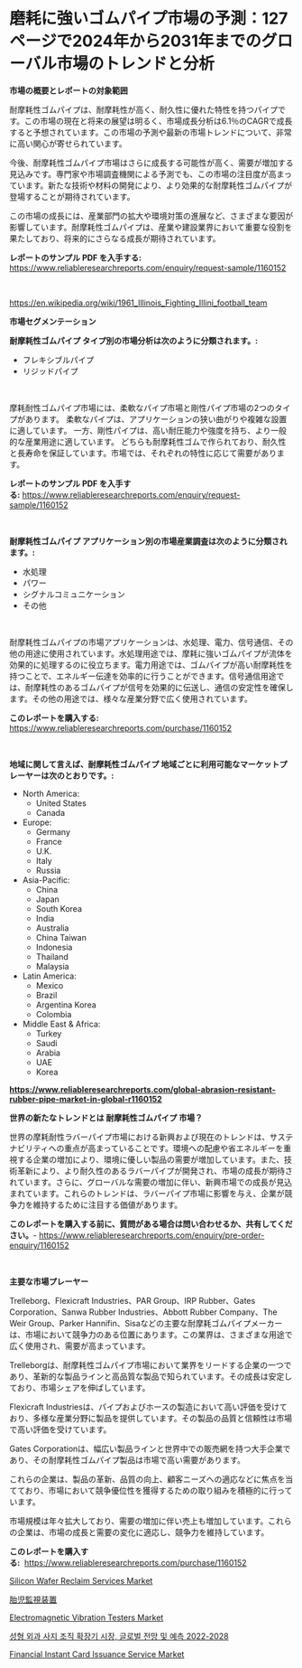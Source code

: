<p><h1>磨耗に強いゴムパイプ市場の予測：127ページで2024年から2031年までのグローバル市場のトレンドと分析</h1></p><p><strong>市場の概要とレポートの対象範囲</strong></p>
<p><p>耐摩耗性ゴムパイプは、耐摩耗性が高く、耐久性に優れた特性を持つパイプです。この市場の現在と将来の展望は明るく、市場成長分析は6.1％のCAGRで成長すると予想されています。この市場の予測や最新の市場トレンドについて、非常に高い関心が寄せられています。</p><p>今後、耐摩耗性ゴムパイプ市場はさらに成長する可能性が高く、需要が増加する見込みです。専門家や市場調査機関による予測でも、この市場の注目度が高まっています。新たな技術や材料の開発により、より効果的な耐摩耗性ゴムパイプが登場することが期待されています。</p><p>この市場の成長には、産業部門の拡大や環境対策の進展など、さまざまな要因が影響しています。耐摩耗性ゴムパイプは、産業や建設業界において重要な役割を果たしており、将来的にさらなる成長が期待されています。</p></p>
<p><strong>レポートのサンプル PDF を入手する:</strong> <a href="https://www.reliableresearchreports.com/enquiry/request-sample/1160152">https://www.reliableresearchreports.com/enquiry/request-sample/1160152</a></p>
<p>&nbsp;</p>
<p><a href="https://en.wikipedia.org/wiki/1961_Illinois_Fighting_Illini_football_team">https://en.wikipedia.org/wiki/1961_Illinois_Fighting_Illini_football_team</a></p>
<p><strong>市場セグメンテーション</strong></p>
<p><strong>耐摩耗性ゴムパイプ タイプ別の市場分析は次のように分類されます。:</strong></p>
<p><ul><li>フレキシブルパイプ</li><li>リジッドパイプ</li></ul></p>
<p>&nbsp;</p>
<p><p>摩耗耐性ゴムパイプ市場には、柔軟なパイプ市場と剛性パイプ市場の2つのタイプがあります。 柔軟なパイプは、アプリケーションの狭い曲がりや複雑な設置に適しています。 一方、剛性パイプは、高い耐圧能力や強度を持ち、より一般的な産業用途に適しています。 どちらも耐摩耗性ゴムで作られており、耐久性と長寿命を保証しています。市場では、それぞれの特性に応じて需要があります。</p></p>
<p><strong>レポートのサンプル PDF を入手する:</strong>&nbsp;<a href="https://www.reliableresearchreports.com/enquiry/request-sample/1160152">https://www.reliableresearchreports.com/enquiry/request-sample/1160152</a></p>
<p>&nbsp;</p>
<p><strong> 耐摩耗性ゴムパイプ アプリケーション別の市場産業調査は次のように分類されます。:</strong></p>
<p><ul><li>水処理</li><li>パワー</li><li>シグナルコミュニケーション</li><li>その他</li></ul></p>
<p>&nbsp;</p>
<p><p>耐摩耗性ゴムパイプの市場アプリケーションは、水処理、電力、信号通信、その他の用途に使用されています。水処理用途では、摩耗に強いゴムパイプが流体を効果的に処理するのに役立ちます。電力用途では、ゴムパイプが高い耐摩耗性を持つことで、エネルギー伝達を効率的に行うことができます。信号通信用途では、耐摩耗性のあるゴムパイプが信号を効果的に伝送し、通信の安定性を確保します。その他の用途では、様々な産業分野で広く使用されています。</p></p>
<p><strong>このレポートを購入する:</strong>&nbsp; <a href="https://www.reliableresearchreports.com/purchase/1160152">https://www.reliableresearchreports.com/purchase/1160152</a></p>
<p>&nbsp;</p>
<p><strong>地域に関して言えば、耐摩耗性ゴムパイプ 地域ごとに利用可能なマーケットプレーヤーは次のとおりです。:</strong></p>
<p><ul>
    <li>
        North America:
        <ul>
            <li>United States</li>
            <li>Canada</li>
        </ul>
    </li>
    <li>
        Europe:
        <ul>
            <li>Germany</li>
            <li>France</li>
            <li>U.K.</li>
            <li>Italy</li>
            <li>Russia</li>
        </ul>
    </li>
    <li>
        Asia-Pacific:
        <ul>
            <li>China</li>
            <li>Japan</li>
            <li>South Korea</li>
            <li>India</li>
            <li>Australia</li>
            <li>China Taiwan</li>
            <li>Indonesia</li>
            <li>Thailand</li>
            <li>Malaysia</li>
        </ul>
    </li>
    <li>
        Latin America:
        <ul>
            <li>Mexico</li>
            <li>Brazil</li>
            <li>Argentina Korea</li>
            <li>Colombia</li>
        </ul>
    </li>
    <li>
        Middle East & Africa:
        <ul>
            <li>Turkey</li>
            <li>Saudi</li>
            <li>Arabia</li>
            <li>UAE</li>
            <li>Korea</li>
        </ul>
    </li>
    </ul></p>
<p><strong><a href="https://www.reliableresearchreports.com/global-abrasion-resistant-rubber-pipe-market-in-global-r1160152">https://www.reliableresearchreports.com/global-abrasion-resistant-rubber-pipe-market-in-global-r1160152</a></strong>&nbsp;</p>
<p><strong>世界の新たなトレンドとは 耐摩耗性ゴムパイプ 市場？</strong></p>
<p><p>世界の摩耗耐性ラバーパイプ市場における新興および現在のトレンドは、サステナビリティへの重点が高まっていることです。環境への配慮や省エネルギーを重視する企業の増加により、環境に優しい製品の需要が増加しています。また、技術革新により、より耐久性のあるラバーパイプが開発され、市場の成長が期待されています。さらに、グローバルな需要の増加に伴い、新興市場での成長が見込まれています。これらのトレンドは、ラバーパイプ市場に影響を与え、企業が競争力を維持するために注目する価値があります。</p></p>
<p><strong>このレポートを購入する前に、質問がある場合は問い合わせるか、共有してください。</strong>- <a href="https://www.reliableresearchreports.com/enquiry/pre-order-enquiry/1160152">https://www.reliableresearchreports.com/enquiry/pre-order-enquiry/1160152</a></p>
<p>&nbsp;</p>
<p><strong>主要な市場プレーヤー</strong></p>
<p><p>Trelleborg、Flexicraft Industries、PAR Group、IRP Rubber、Gates Corporation、Sanwa Rubber Industries、Abbott Rubber Company、The Weir Group、Parker Hannifin、Sisaなどの主要な耐摩耗ゴムパイプメーカーは、市場において競争力のある位置にあります。この業界は、さまざまな用途で広く使用され、需要が高まっています。</p><p>Trelleborgは、耐摩耗性ゴムパイプ市場において業界をリードする企業の一つであり、革新的な製品ラインと高品質な製品で知られています。その成長は安定しており、市場シェアを伸ばしています。</p><p>Flexicraft Industriesは、パイプおよびホースの製造において高い評価を受けており、多様な産業分野に製品を提供しています。その製品の品質と信頼性は市場で高い評価を受けています。</p><p>Gates Corporationは、幅広い製品ラインと世界中での販売網を持つ大手企業であり、その耐摩耗性ゴムパイプ製品は市場で高い需要があります。</p><p>これらの企業は、製品の革新、品質の向上、顧客ニーズへの適応などに焦点を当てており、市場において競争優位性を獲得するための取り組みを積極的に行っています。</p><p>市場規模は年々拡大しており、需要の増加に伴い売上も増加しています。これらの企業は、市場の成長と需要の変化に適応し、競争力を維持しています。</p></p>
<p><strong>このレポートを購入する:</strong>&nbsp;&nbsp;<a href="https://www.reliableresearchreports.com/purchase/1160152">https://www.reliableresearchreports.com/purchase/1160152</a></p>
<p><p><a href="https://github.com/gikababa4/Market-Research-Report-List-1/blob/main/silicon-wafer-reclaim-services-market.md">Silicon Wafer Reclaim Services Market</a></p><p><a href="https://github.com/schmahlson/Market-Research-Report-List-2/blob/main/3637540134024.md">胎児監視装置</a></p><p><a href="https://issuu.com/reportprime-2/docs/electromagnetic-vibration-testers-market-size-2030">Electromagnetic Vibration Testers Market</a></p><p><a href="https://github.com/Nicolasrown5/Market-Research-Report-List-1/blob/main/9992287130717.md">성형 외과 사지 조직 확장기 시장, 글로벌 전망 및 예측 2022-2028</a></p><p><a href="https://github.com/mabutironaldo/Market-Research-Report-List-5/blob/main/financial-instant-card-issuance-service-market.md">Financial Instant Card Issuance Service Market</a></p></p>